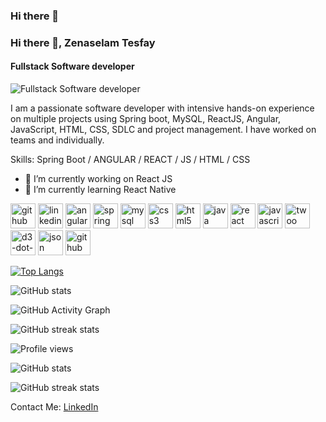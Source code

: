 ### Hi there 👋

<!--
**zenaselam/zenaselam** is a ✨ _special_ ✨ repository because its `README.md` (this file) appears on your GitHub profile.
Here are some ideas to get you started:
- 🔭 I’m currently working on : ReactJS
- 🌱 I’m currently learning : React Native
- 👯 I’m looking to collaborate on ...
- 🤔 I’m looking for help with ...
- 💬 Ask me about ...
- 📫 How to reach me: ...
- 😄 Pronouns: ...
- ⚡ Fun fact: ...
-->

### Hi there 👋, Zenaselam Tesfay
#### Fullstack Software developer
![Fullstack Software developer]()

I am a passionate software developer with intensive hands-on experience on multiple projects using Spring boot, MySQL, ReactJS, Angular, JavaScript, HTML, CSS, SDLC and project management. I have worked on teams and individually.    

Skills: Spring Boot / ANGULAR / REACT / JS / HTML / CSS

- 🔭 I’m currently working on React JS 
- 🌱 I’m currently learning React Native 


[<img src='https://cdn.jsdelivr.net/npm/simple-icons@3.0.1/icons/github.svg' alt='github' height='40'>](https://github.com/zenaselam)  [<img src='https://cdn.jsdelivr.net/npm/simple-icons@3.0.1/icons/linkedin.svg' alt='linkedin' height='40'>](https://www.linkedin.com/in/zenaselam-tesfay-aa6a6085/)  [<img src='https://cdn.jsdelivr.net/npm/simple-icons@3.0.1/icons/angular.svg' alt='angular' height='40'>](https://angular.io/)  [<img src='https://cdn.jsdelivr.net/npm/simple-icons@3.0.1/icons/spring.svg' alt='spring' height='40'>](https://spring.io/)  [<img src='https://cdn.jsdelivr.net/npm/simple-icons@3.0.1/icons/mysql.svg' alt='mysql' height='40'>](https://www.mysql.com/)  [<img src='https://cdn.jsdelivr.net/npm/simple-icons@3.0.1/icons/css3.svg' alt='css3' height='40'>](https://www.w3schools.com/css/)  [<img src='https://cdn.jsdelivr.net/npm/simple-icons@3.0.1/icons/html5.svg' alt='html5' height='40'>](https://www.w3.org/html/)  [<img src='https://cdn.jsdelivr.net/npm/simple-icons@3.0.1/icons/java.svg' alt='java' height='40'>](https://www.java.com/)  [<img src='https://cdn.jsdelivr.net/npm/simple-icons@3.0.1/icons/react.svg' alt='react' height='40'>](https://reactjs.org/)  [<img src='https://cdn.jsdelivr.net/npm/simple-icons@3.0.1/icons/javascript.svg' alt='javascript' height='40'>](https://developer.mozilla.org/en-US/docs/Web/JavaScript)  [<img src='https://cdn.jsdelivr.net/npm/simple-icons@3.0.1/icons/twoo.svg' alt='twoo' height='40'>](https://www.typescriptlang.org/)  [<img src='https://cdn.jsdelivr.net/npm/simple-icons@3.0.1/icons/d3-dot-js.svg' alt='d3-dot-js' height='40'>](https://d3js.org/)  [<img src='https://cdn.jsdelivr.net/npm/simple-icons@3.0.1/icons/json.svg' alt='json' height='40'>](https://www.json.org/)  [<img src='https://cdn.jsdelivr.net/npm/simple-icons@3.0.1/icons/github.svg' alt='github' height='40'>](https://github.com/)  

[![Top Langs](https://github-readme-stats.vercel.app/api/top-langs/?username=zenaselam)](https://github.com/anuraghazra/github-readme-stats)

![GitHub stats](https://github-readme-stats.vercel.app/api?username=zenaselam&show_icons=true&count_private=true)  

![GitHub Activity Graph](https://activity-graph.herokuapp.com/graph?username=zenaselam)  

![GitHub streak stats](https://streak-stats.demolab.com/?user=zenaselam)  

![Profile views](https://gpvc.arturio.dev/zenaselam)  

![GitHub stats](https://github-readme-stats.vercel.app/api?username=zenaselam&show_icons=true&count_private=true)  

<!--
![GitHub Activity Graph](https://activity-graph.herokuapp.com/graph?username=zenaselam)  

![Profile views](https://gpvc.arturio.dev/zenaselam)  
-->

![GitHub streak stats](https://streak-stats.demolab.com/?user=zenaselam)  


Contact Me:
[LinkedIn](https://www.linkedin.com/in/zenaselam-tesfay-aa6a6085/)


